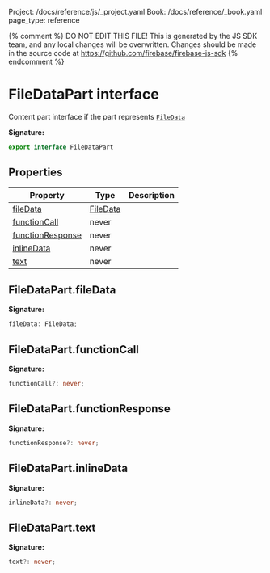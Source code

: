 Project: /docs/reference/js/_project.yaml
Book: /docs/reference/_book.yaml
page_type: reference

{% comment %}
DO NOT EDIT THIS FILE!
This is generated by the JS SDK team, and any local changes will be
overwritten. Changes should be made in the source code at
https://github.com/firebase/firebase-js-sdk
{% endcomment %}

# FileDataPart interface
Content part interface if the part represents <code>[FileData](./vertexai.filedata.md#filedata_interface)</code>

<b>Signature:</b>

```typescript
export interface FileDataPart 
```

## Properties

|  Property | Type | Description |
|  --- | --- | --- |
|  [fileData](./vertexai.filedatapart.md#filedatapartfiledata) | [FileData](./vertexai.filedata.md#filedata_interface) |  |
|  [functionCall](./vertexai.filedatapart.md#filedatapartfunctioncall) | never |  |
|  [functionResponse](./vertexai.filedatapart.md#filedatapartfunctionresponse) | never |  |
|  [inlineData](./vertexai.filedatapart.md#filedatapartinlinedata) | never |  |
|  [text](./vertexai.filedatapart.md#filedataparttext) | never |  |

## FileDataPart.fileData

<b>Signature:</b>

```typescript
fileData: FileData;
```

## FileDataPart.functionCall

<b>Signature:</b>

```typescript
functionCall?: never;
```

## FileDataPart.functionResponse

<b>Signature:</b>

```typescript
functionResponse?: never;
```

## FileDataPart.inlineData

<b>Signature:</b>

```typescript
inlineData?: never;
```

## FileDataPart.text

<b>Signature:</b>

```typescript
text?: never;
```
